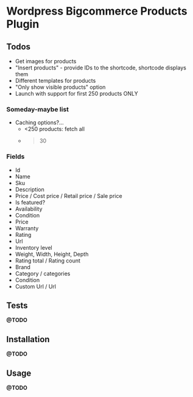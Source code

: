 # Wordpress Bigcommerce Products Plugin


## Todos
* Get images for products
* "Insert products" - provide IDs to the shortcode, shortcode displays them
* Different templates for products
* "Only show visible products" option
* Launch with support for first 250 products ONLY


### Someday-maybe list
* Caching options?...
  - <250 products: fetch all
  - >30


### Fields
* Id
* Name
* Sku
* Description
* Price / Cost price / Retail price / Sale price
* Is featured?
* Availability
* Condition
* Price
* Warranty
* Rating
* Url
* Inventory level
* Weight, Width, Height, Depth
* Rating total / Rating count
* Brand
* Category / categories
* Condition
* Custom Url / Url


## Tests
**@TODO**


## Installation
**@TODO**


## Usage
**@TODO**
